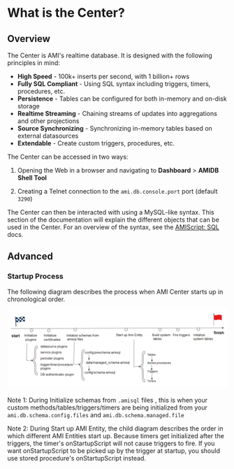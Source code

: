 # What is the Center?

## Overview

The Center is AMI's realtime database. It is designed with the following principles in mind:

-   **High Speed** - 100k+ inserts per second, with 1 billion+ rows
-   **Fully SQL Compliant** - Using SQL syntax including triggers, timers, procedures, etc.
-   **Persistence** - Tables can be configured for both in-memory and on-disk storage
-   **Realtime Streaming** - Chaining streams of updates into aggregations and other projections
-   **Source Synchronizing** - Synchronizing in-memory tables based on external datasources
-   **Extendable** - Create custom triggers, procedures, etc.

The Center can be accessed in two ways:

1. Opening the Web in a browser and navigating to **Dashboard** > **AMIDB Shell Tool**

1. Creating a Telnet connection to the `ami.db.console.port` port (default `3290`)

The Center can then be interacted with using a MySQL-like syntax. This section of the documentation will explain the different objects that can be used in the Center. For an overview of the syntax, see the [AMIScript: SQL](../reference/ami_sql.md) docs.

## Advanced

### Startup Process

The following diagram describes the process when AMI Center starts up in chronological order.

![](../resources/legacy_mediawiki/CenterStartup.png "CenterStartup.png")

Note 1: During Initialize schemas from `.amisql` files , this is when your custom methods/tables/triggers/timers are being initialized from your `ami.db.schema.config.files` and `ami.db.schema.managed.file`

Note 2: During Start up AMI Entity, the child diagram describes the order in which different AMI Entities start up. Because timers get initialized after the triggers, the timer's onStartupScript will not cause triggers to fire. If you want onStartupScript to be picked up by the trigger at startup, you should use stored procedure's onStartupScript instead.

